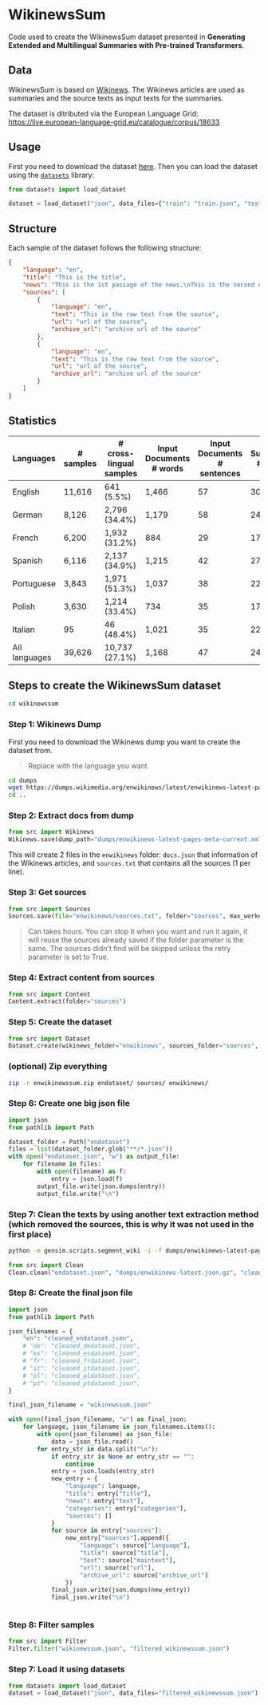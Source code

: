 # WikinewsSum

Code used to create the WikinewsSum dataset presented in **Generating Extended and Multilingual Summaries with Pre-trained Transformers**.

## Data

WikinewsSum is based on [Wikinews](https://www.wikinews.org).
The Wikinews articles are used as summaries and the source texts as input texts for the summaries.

The dataset is ditributed via the European Language Grid: https://live.european-language-grid.eu/catalogue/corpus/18633

## Usage

First you need to download the dataset [here](https://live.european-language-grid.eu/catalogue/corpus/18633).
Then you can load the dataset using the [`datasets`](https://github.com/huggingface/datasets) library:

```python
from datasets import load_dataset

dataset = load_dataset("json", data_files={"train": "train.json", "test": "test.json", "validation": "validation.json"})
```

## Structure

Each sample of the dataset follows the following structure:

```json
{
    "language": "en",
    "title": "This is the title",
    "news": "This is the 1st passage of the news.\nThis is the second one.\n...",
    "sources": [
        {
            "language": "en",
            "text": "This is the raw text from the source",
            "url": "url of the source",
            "archive_url": "archive url of the source"
        },
        {
            "language": "en",
            "text": "This is the raw text from the source",
            "url": "url of the source",
            "archive_url": "archive url of the source"
        }
    ]
}
```

## Statistics

| Languages     | # samples | # cross-lingual samples | Input Documents # words | Input Documents  # sentences | Summaries # words | Summaries # sentences |
|---------------|-----------|-------------------------|-------------------------|------------------------------|-------------------|-----------------------|
| English       | 11,616    | 641 (5.5%)              | 1,466                   | 57                           | 300               | 13                    |
| German        | 8,126     | 2,796 (34.4%)           | 1,179                   | 58                           | 241               | 13                    |
| French        | 6,200     | 1,932 (31.2%)           | 884                     | 29                           | 176               | 7                     |
| Spanish       | 6,116     | 2,137 (34.9%)           | 1,215                   | 42                           | 276               | 10                    |
| Portuguese    | 3,843     | 1,971 (51.3%)           | 1,037                   | 38                           | 221               | 8                     |
| Polish        | 3,630     | 1,214 (33.4%)           | 734                     | 35                           | 173               | 10                    |
| Italian       | 95        | 46 (48.4%)              | 1,021                   | 35                           | 224               | 8                     |
| All languages | 39,626    | 10,737 (27.1%)          | 1,168                   | 47                           | 245               | 11                    |



## Steps to create the WikinewsSum dataset

```bash
cd wikinewssum
```

### Step 1: Wikinews Dump

First you need to download the Wikinews dump you want to create the dataset from.

> Replace with the language you want

```bash
cd dumps
wget https://dumps.wikimedia.org/enwikinews/latest/enwikinews-latest-pages-meta-current.xml.bz2
cd ..
```

### Step 2: Extract docs from dump

```python
from src import Wikinews
Wikinews.save(dump_path="dumps/enwikinews-latest-pages-meta-current.xml.bz2", max_doc_count=0, folder="enwikinews")
```

This will create 2 files in the `enwikinews` folder: `docs.json` that information of the Wikinews articles, and `sources.txt` that contains all the sources (1 per line).

### Step 3: Get sources

```python
from src import Sources
Sources.save(file="enwikinews/sources.txt", folder="sources", max_workers=5, timeout=10, retry=False)
```

> Can takes hours. You can stop it when you want and run it again, it will reuse the sources already saved if the folder parameter is the same. The sources didn't find will be skipped unless the retry parameter is set to True.

### Step 4: Extract content from sources

```python
from src import Content
Content.extract(folder="sources")
```

### Step 5: Create the dataset

```python
from src import Dataset
Dataset.create(wikinews_folder="enwikinews", sources_folder="sources", dataset_folder="endataset")
```

### (optional) Zip everything

```bash
zip -r enwikinewssum.zip endataset/ sources/ enwikinews/
```

### Step 6: Create one big json file

```python
import json
from pathlib import Path

dataset_folder = Path("endataset")
files = list(dataset_folder.glob("**/*.json"))
with open("endataset.json", "w") as output_file:
    for filename in files:
        with open(filename) as f:
            entry = json.load(f)
        output_file.write(json.dumps(entry))
        output_file.write("\n")
```

### Step 7: Clean the texts by using another text extraction method (which removed the sources, this is why it was not used in the first place)

```bash
python -m gensim.scripts.segment_wiki -i -f dumps/enwikinews-latest-pages-meta-current.xml.bz2 -o dumps/enwikinews-latest.json.gz
```

```python
from src import Clean
Clean.clean("endataset.json", "dumps/enwikinews-latest.json.gz", "cleaned_endataset.json")
```

### Step 8: Create the final json file

```python
import json
from pathlib import Path

json_filenames = {
    "en": "cleaned_endataset.json",
    # "de": "cleaned_dedataset.json",
    # "es": "cleaned_esdataset.json",
    # "fr": "cleaned_frdataset.json",
    # "it": "cleaned_itdataset.json",
    # "pl": "cleaned_pldataset.json",
    # "pt": "cleaned_ptdataset.json",
}

final_json_filename = "wikinewssum.json"

with open(final_json_filename, "w") as final_json:
    for language, json_filename in json_filenames.items():
        with open(json_filename) as json_file:
            data = json_file.read()
        for entry_str in data.split("\n"):
            if entry_str is None or entry_str == "":
                continue
            entry = json.loads(entry_str)
            new_entry = {
                "language": language,
                "title": entry["title"],
                "news": entry["text"],
                "categories": entry["categories"],
                "sources": []
            }
            for source in entry["sources"]:
                new_entry["sources"].append({
                    "language": source["language"],
                    "title": source["title"],
                    "text": source["maintext"],
                    "url": source["url"],
                    "archive_url": source["archive_url"]
                })
            final_json.write(json.dumps(new_entry))
            final_json.write("\n")



```

### Step 8: Filter samples

```python
from src import Filter
Filter.filter("wikinewssum.json", "filtered_wikinewssum.json")
```

### Step 7: Load it using datasets

```python
from datasets import load_dataset
dataset = load_dataset("json", data_files="filtered_wikinewssum.json")
```
